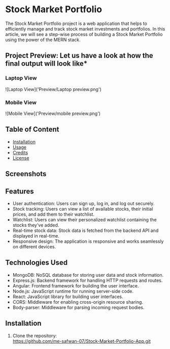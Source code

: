 # Stock Market Portfolio 

The Stock Market Portfolio project is a web application that helps to efficiently manage and track stock market investments and portfolios. In this article, we will see a step-wise process of building a Stock Market Portfolio using the power of the MERN stack.

## Project Preview: Let us have a look at how the final output will look like*
### Laptop View
![Laptop View]('Preview/Laptop preview.png')

### Mobile View
![Mobile View]('Preview/mobile preview.png')  
## Table of Content

- [Installation](#installation)
- [Usage](#usage)
- [Credits](#credits)
- [License](#license)

## Screenshots

## Features
- User authentication: Users can sign up, log in, and log out securely.
- Stock tracking: Users can view a list of available stocks, their initial prices, and add them to their watchlist.
- Watchlist: Users can view their personalized watchlist containing the stocks they've added.
- Real-time stock data: Stock data is fetched from the backend API and displayed in real-time.
- Responsive design: The application is responsive and works seamlessly on different devices.

## Technologies Used
- MongoDB: NoSQL database for storing user data and stock information.
- Express.js: Backend framework for handling HTTP requests and routes.
- Angular: Frontend framework for building the user interface.
- Node.js: JavaScript runtime for running server-side code.
- React: JavaScript library for building user interfaces.
- CORS: Middleware for enabling cross-origin resource sharing.
- Body-parser: Middleware for parsing incoming request bodies.

## Installation
1. Clone the repository: </br>
 https://github.com/me-safwan-07/Stock-Market-Portfolio-App.git
